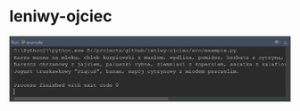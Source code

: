 # leniwy-ojciec
![alt tag](https://raw.githubusercontent.com/maciejszewczyk/leniwy-ojciec/master/screenshot.png)
